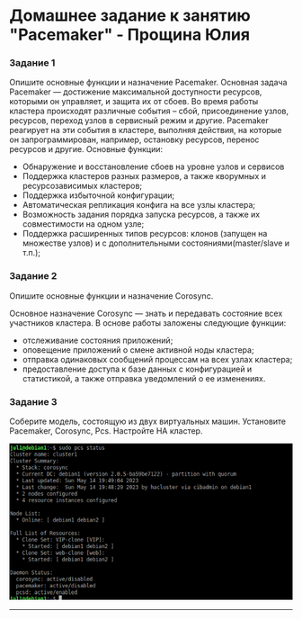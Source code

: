 # Домашнее задание к занятию "Pacemaker" - Прощина Юлия

### Задание 1

Опишите основные функции и назначение Pacemaker.
Основная задача Pacemaker — достижение максимальной доступности ресурсов, которыми он управляет, и защита их от сбоев.
Во время работы кластера происходят различные события – сбой, присоединение узлов, ресурсов, переход узлов в сервисный режим и другие. Pacemaker реагирует на эти события в кластере, выполняя действия, на которые он запрограммирован, например, остановку ресурсов, перенос ресурсов и другие.
Основные функции:
- Обнаружение и восстановление сбоев на уровне узлов и сервисов
- Поддержка кластеров разных размеров, а также кворумных и ресурсозависимых кластеров;
- Поддержка избыточной конфигурации;
- Автоматическая репликация конфига на все узлы кластера;
- Возможность задания порядка запуска ресурсов, а также их совместимости на одном узле;
- Поддержка расширенных типов ресурсов: клонов (запущен на множестве узлов) и с дополнительными состояниями(master/slave и т.п.);

### Задание 2
Опишите основные функции и назначение Corosync.

Основное назначение Corosync — знать и передавать состояние всех участников кластера.
В основе работы заложены следующие функции:
- отслеживание состояния приложений;
- оповещение приложений о смене активной ноды кластера;
- отправка одинаковых сообщений процессам на всех узлах кластера;
- предоставление доступа к базе данных с конфигурацией и статистикой, а также отправка уведомлений о ее изменениях.

### Задание 3
Соберите модель, состоящую из двух виртуальных машин. Установите Pacemaker, Corosync, Pcs. Настройте HA кластер.

![статус](https://github.com/JulianP-P/sys-homework/blob/pacemaker/img/img1.png)


---


